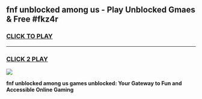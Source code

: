 
## fnf unblocked among us - Play Unblocked Gmaes & Free #fkz4r
<h3>
<a href="https://news.freeplayer.one?title=fnf_unblocked_among_us&ref=24F">CLICK TO PLAY</a></h3>
<hr>

<h3>
<a href="https://news.freeplayer.one?title=fnf_unblocked_among_us&ref=24F">CLICK 2 PLAY</a>
  
</h3>

<a href="https://news.freeplayer.one?title=fnf_unblocked_among_us&ref=24F/"><img src="https://clearcache.store/games.png"></a>


**fnf unblocked among us games unblocked: Your Gateway to Fun and Accessible Online Gaming**
